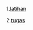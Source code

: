 1.[latihan](https://github.com/Nurimamasbait/tekn-cloud-computing/blob/171090f51618d8bad635477b5d9ebe9c8c09f066/minggu-08/latihan.md)

2.[tugas](https://github.com/Nurimamasbait/tekn-cloud-computing/blob/de49b92e43bb878ef75ea156e322c2cdcad36130/minggu-08/tugas.md)
